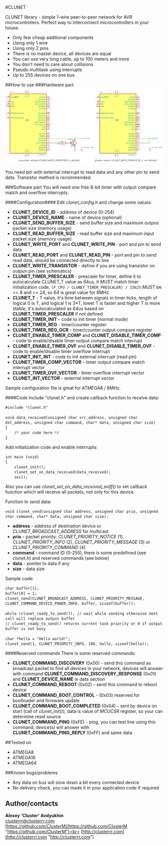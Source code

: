 #CLUNET

CLUNET library - simple 1-wire peer-to-peer network for AVR microcontrollers. Perfect way to interconnect microcontrollers in your house.

* Only few cheap additional components
* Using only 1 wire
* Using only 2 pins
* There is no master device, all devices are equal
* You can use very long cable, up to 100 meters and more
* You don't need to care about collisions
* Pseudo multitask using interrupts
* Up to 255 devices on one bus


##How to use
###Hardware part
![](images/sample-schematic.png)

You need pin with external interrupt to read data and any other pin to send data. Transistor method is recommended. 


###Software part
You will need one free 8-bit timer with output compare match and overflow interrupts.


####Configuration####
Edit *clunet\_config.h* and change some values:

* **CLUNET\_DEVICE\_ID** - address of device (0-254)
* **CLUNET\_DEVICE\_NAME** - name of device (optional)
* **CLUNET\_SEND\_BUFFER\_SIZE** - send buffer size and maximum outpus packet size (memory usage)
* **CLUNET\_READ\_BUFFER\_SIZE** - read buffer size and maximum input packet size (memory usage)
* **CLUNET\_WRITE\_PORT** and **CLUNET\_WRITE\_PIN** - port and pin to send data
* **CLUNET\_READ\_PORT** and **CLUNET\_READ\_PIN** - port and pin to send read data, should be connected directly to line
* **CLUNET\_WRITE\_TRANSISTOR** - define if you are using transistor on outpun pin (see schematics)
* **CLUNET\_TIMER\_PRESCALER** - prescaler for timer, define it to autocalculate CLUNET_T value as 64us, it *MUST* match timer initialization code, `(F_CPU / CLUNET_TIMER_PRESCALER) / 15625` *MUST* be >= 8 and <= 24, so 64 is great value for 8MHz
* **CLUNET\_T** - T value, it's time between signals in timer ticks, length of logical 0 is T, and logical 1 is 3*T, lowet T is faster and higher T is more stable, it's autocalculated as 64us based on **CLUNET\_TIMER\_PRESCALER** if not defined
* **CLUNET\_TIMER\_INIT** - code to init timer (normal mode)
* **CLUNET\_TIMER\_REG** - timer/counter register
* **CLUNET\_TIMER\_REG\_OCR** - timer/counter output compare register
* **CLUNET\_ENABLE\_TIMER\_COMP** and **CLUNET\_DISABLE\_TIMER\_COMP** - code to enable/disable timer output compare match interrupt
* **CLUNET\_ENABLE\_TIMER\_OVF** and **CLUNET\_DISABLE\_TIMER\_OVF** - code to enable/disable timer overflow interrupt
* **CLUNET\_INIT\_INT** - code to init external interrupt (read pin)
* **CLUNET\_TIMER\_COMP\_VECTOR** - timer output compare match interrupt vector
* **CLUNET\_TIMER\_OVF\_VECTOR** - timer overflow interrupt vector
* **CLUNET\_INT\_VECTOR** - external interrupt vector

Sample configuration file is great for ATMEGA8 / 8MHz.


####Code
Include "clunet.h" and create callback function to receive data:

    #include "clunet.h"
    
    void data_received(unsigned char src_address, unsigned char dst_address, unsigned char command, char* data, unsigned char size)
    {
    	/* your code here */
    }

Add initialization code and enable interrupts:

    int main (void)
    {
    	clunet_init();
    	clunet_set_on_data_received(data_received);	
    	sei();

Also you can use *clunet_set_on_data_received_sniff()* to set callback function which will receive all packets, not only for this device.

Function to send data:

	void clunet_send(unsigned char address, unsigned char prio, unsigned char command, char* data, unsigned char size);

* **address** - address of destination device or *CLUNET_BROADCAST_ADDRESS* for multicast
* **prio** - packet priority: *CLUNET\_PRIORITY\_NOTICE* (1), *CLUNET\_PRIORITY\_INFO* (2), *CLUNET\_PRIORITY\_MESSAGE* (3) or *CLUNET\_PRIORITY\_COMMAND* (4)
* **command** - command ID (0-255), there is some predefined (see *clunet.h*) and reserved commands (see below)
* **data** - pointer to data if any
* **size** - data size

Sample code:

	char buffer[1];
	buffer[0] = 1;
	clunet_send(CLUNET_BROADCAST_ADDRESS, CLUNET_PRIORITY_MESSAGE, CLUNET_COMMAND_DEVICE_POWER_INFO, buffer, sizeof(buffer));
	
	while (clunet_ready_to_send()); // wait while sending otherwise next call will replace output buffer
	// clunet_ready_to_send() returns current task priority or 0 if output buffer is not busy

	char *hello = "Hello world!";
	clunet_send(1, CLUNET_PRIORITY_INFO, 100, hello, sizeof(hello));


####Reserved commands
There is some reserved commands:

* **CLUNET\_COMMAND\_DISCOVERY** (0x00) - send this command as broadcast packet to find all devices in your network, devices will answer with command **CLUNET\_COMMAND\_DISCOVERY\_RESPONSE** (0x01) and **CLUNET\_DEVICE\_NAME** in data section
* **CLUNET\_COMMAND\_REBOOT** (0x02) - send this command to reboot device
* **CLUNET\_COMMAND\_BOOT\_CONTROL** - (0x03) reserved for bootloader and firmware update
* **CLUNET\_COMMAND\_BOOT\_COMPLETED** (0x04) - sent by device on start (call of *clunet_init()*), data is value of *MCUCSR* register, so your can determine reset source
* **CLUNET\_COMMAND\_PING** (0xFE) - ping, you can test line using this command, device(s) will answer with **CLUNET\_COMMAND\_PING\_REPLY** (0xFF) and same data


##Tested on
* ATMEGA8
* ATMEGA16
* ATMEGA64

##Known bugs/problems
* Any data on bus will slow down a bit every connected device
* No delivery check, you can made it in your application code if required

## Author/contacts

**Alexey 'Cluster' Avdyukhin**<br>
clusterrr@clusterrr.com<br>
[https://github.com/ClusterM](https://github.com/ClusterM "https://github.com/ClusterM")<br>
[http://clusterrr.com](http://clusterrr.com "http://clusterrr.com")
